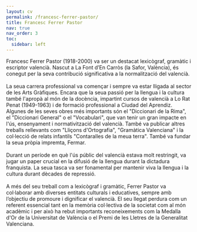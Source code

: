 ```yaml
---
layout: cv
permalink: /francesc-ferrer-pastor/
title: Francesc Ferrer Pastor
nav: true
nav_order: 3
toc:
  sidebar: left
---
```


<p class="post-description">
Francesc Ferrer Pastor (1918-2000) va ser un destacat lexicògraf, gramàtic i escriptor valencià. Nascut a La Font d’En Carròs (la Safor, València), és conegut per la seva contribució significativa a la normalització del valencià.<br><br>
La seua carrera professional va començar i sempre va estar lligada al sector de les Arts Gràfiques. Encara que la seua passió per la llengua i la cultura també l'apropà al món de la docència, impartint cursos de valencià a Lo Rat Penat (1949-1963) i de formació professional a Ciudad del Aprendiz. Algunes de les seves obres més importants són el "Diccionari de la Rima", el "Diccionari General" o el "Vocabulari", que van tenir un gran impacte en l'ús, ensenyament i normativització del valencià. També va publicar altres treballs rellevants com "Lliçons d'Ortografia", "Gramàtica Valenciana" i la col·lecció de relats infantils "Contaralles de la meua terra". També va fundar la seua pròpia impremta, Fermar.<br><br>
Durant un període en què l'ús públic del valencià estava molt restringit, va jugar un paper crucial en la difusió de la llengua durant la dictadura franquista. La seua tasca va ser fonamental per mantenir viva la llengua i la cultura durant dècades de repressió.<br><br>
A més del seu treball com a lexicògraf i gramàtic, Ferrer Pastor va col·laborar amb diverses entitats culturals i educatives, sempre amb l’objectiu de promoure i dignificar el valencià. El seu llegat perdura com un referent essencial tant en la memòria col·lectiva de la societat com al món acadèmic i per això ha rebut importants reconeixements com la Medalla d'Or de la Universitat de València o el Premi de les Lletres de la Generalitat Valenciana.
</p>
